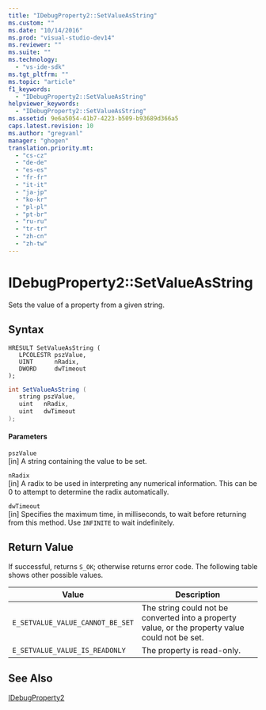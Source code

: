 ```yaml
---
title: "IDebugProperty2::SetValueAsString"
ms.custom: ""
ms.date: "10/14/2016"
ms.prod: "visual-studio-dev14"
ms.reviewer: ""
ms.suite: ""
ms.technology: 
  - "vs-ide-sdk"
ms.tgt_pltfrm: ""
ms.topic: "article"
f1_keywords: 
  - "IDebugProperty2::SetValueAsString"
helpviewer_keywords: 
  - "IDebugProperty2::SetValueAsString"
ms.assetid: 9e6a5054-41b7-4223-b509-b93689d366a5
caps.latest.revision: 10
ms.author: "gregvanl"
manager: "ghogen"
translation.priority.mt: 
  - "cs-cz"
  - "de-de"
  - "es-es"
  - "fr-fr"
  - "it-it"
  - "ja-jp"
  - "ko-kr"
  - "pl-pl"
  - "pt-br"
  - "ru-ru"
  - "tr-tr"
  - "zh-cn"
  - "zh-tw"
---
```

# IDebugProperty2::SetValueAsString
Sets the value of a property from a given string.  
  
## Syntax  
  
```cpp#  
HRESULT SetValueAsString (   
   LPCOLESTR pszValue,  
   UINT      nRadix,  
   DWORD     dwTimeout  
);  
```  
  
```c#  
int SetValueAsString (   
   string pszValue,  
   uint   nRadix,  
   uint   dwTimeout  
);  
```  
  
#### Parameters  
 `pszValue`  
 [in] A string containing the value to be set.  
  
 `nRadix`  
 [in] A radix to be used in interpreting any numerical information. This can be 0 to attempt to determine the radix automatically.  
  
 `dwTimeout`  
 [in] Specifies the maximum time, in milliseconds, to wait before returning from this method. Use `INFINITE` to wait indefinitely.  
  
## Return Value  
 If successful, returns `S_OK`; otherwise returns error code. The following table shows other possible values.  
  
|Value|Description|  
|-----------|-----------------|  
|`E_SETVALUE_VALUE_CANNOT_BE_SET`|The string could not be converted into a property value, or the property value could not be set.|  
|`E_SETVALUE_VALUE_IS_READONLY`|The property is read-only.|  
  
## See Also  
 [IDebugProperty2](../extensibility/idebugproperty2.md)